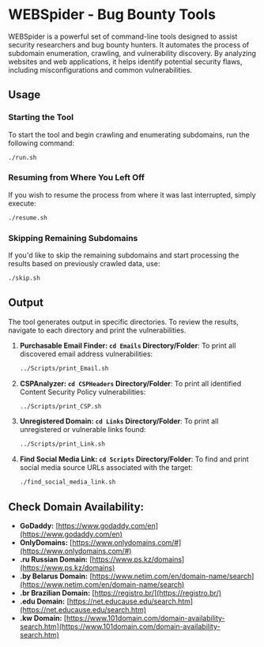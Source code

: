 # WEBSpider - Bug Bounty Tools

WEBSpider is a powerful set of command-line tools designed to assist security researchers and bug bounty hunters. It automates the process of subdomain enumeration, crawling, and vulnerability discovery. By analyzing websites and web applications, it helps identify potential security flaws, including misconfigurations and common vulnerabilities.

## Usage

### Starting the Tool
To start the tool and begin crawling and enumerating subdomains, run the following command:
```bash
./run.sh
```

### Resuming from Where You Left Off
If you wish to resume the process from where it was last interrupted, simply execute:
```bash
./resume.sh
```

### Skipping Remaining Subdomains
If you'd like to skip the remaining subdomains and start processing the results based on previously crawled data, use:
```bash
./skip.sh
```

## Output

The tool generates output in specific directories. To review the results, navigate to each directory and print the vulnerabilities.

1. **Purchasable Email Finder: `cd Emails` Directory/Folder**:
   To print all discovered email address vulnerabilities:
   ```bash
   ../Scripts/print_Email.sh
   ```

2. **CSPAnalyzer: `cd CSPHeaders` Directory/Folder**:
   To print all identified Content Security Policy vulnerabilities:
   ```bash
   ../Scripts/print_CSP.sh
   ```

3. **Unregistered Domain: `cd Links` Directory/Folder**:
   To print all unregistered or vulnerable links found:
   ```bash
   ../Scripts/print_Link.sh
   ```

4. **Find Social Media Link: `cd Scripts` Directory/Folder**:
   To find and print social media source URLs associated with the target:
   ```bash
   ./find_social_media_link.sh
   ```

## Check Domain Availability:

- **GoDaddy:** [https://www.godaddy.com/en](https://www.godaddy.com/en)
- **OnlyDomains:** [https://www.onlydomains.com/#](https://www.onlydomains.com/#)
- **.ru Russian Domain:** [https://www.ps.kz/domains](https://www.ps.kz/domains)
- **.by Belarus Domain:** [https://www.netim.com/en/domain-name/search](https://www.netim.com/en/domain-name/search)
- **.br Brazilian Domain:** [https://registro.br/](https://registro.br/)
- **.edu Domain:** [https://net.educause.edu/search.htm](https://net.educause.edu/search.htm)
- **.kw Domain:** [https://www.101domain.com/domain-availability-search.htm](https://www.101domain.com/domain-availability-search.htm)
